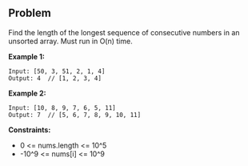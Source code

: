 ## Problem

Find the length of the longest sequence of consecutive numbers in an unsorted array. Must run in O(n) time.

**Example 1:**
```text
Input: [50, 3, 51, 2, 1, 4]
Output: 4  // [1, 2, 3, 4]
```

**Example 2:**
```text
Input: [10, 8, 9, 7, 6, 5, 11]
Output: 7  // [5, 6, 7, 8, 9, 10, 11]
```

**Constraints:**
- 0 <= nums.length <= 10^5
- -10^9 <= nums[i] <= 10^9
